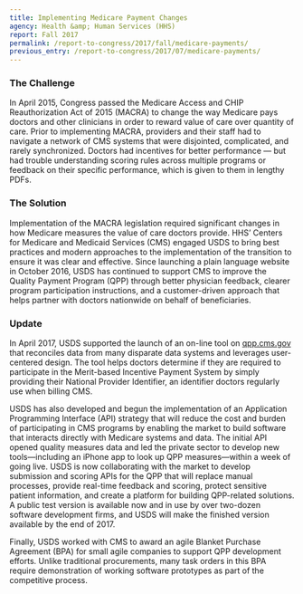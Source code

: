 ```yaml
---
title: Implementing Medicare Payment Changes
agency: Health &amp; Human Services (HHS)
report: Fall 2017
permalink: /report-to-congress/2017/fall/medicare-payments/
previous_entry: /report-to-congress/2017/07/medicare-payments/
---
```

### The Challenge

In April 2015, Congress passed the Medicare Access and CHIP Reauthorization Act of 2015 (MACRA) to change the way Medicare pays doctors and other clinicians in order to reward value of care over quantity of care. Prior to implementing MACRA, providers and their staff had to navigate a network of CMS systems that were disjointed, complicated, and rarely synchronized. Doctors had incentives for better performance — but had trouble understanding scoring rules across multiple programs or feedback on their specific performance, which is given to them in lengthy PDFs.

### The Solution

Implementation of the MACRA legislation required significant changes in how Medicare measures the value of care doctors provide. HHS’ Centers for Medicare and Medicaid Services (CMS) engaged USDS to bring best practices and modern approaches to the implementation of the transition to ensure it was clear and effective. Since launching a plain language website in October 2016, USDS has continued to support CMS to improve the Quality Payment Program (QPP) through better physician feedback, clearer program participation instructions, and a customer-driven approach that helps partner with doctors nationwide on behalf of beneficiaries.

### Update

In April 2017, USDS supported the launch of an on-line tool on <a href="https://qpp.cms.gov">qpp.cms.gov</a> that reconciles data from many disparate data systems and leverages user-centered design. The tool helps doctors determine if they are required to participate in the Merit-based Incentive Payment System by simply providing their National Provider Identifier, an identifier doctors regularly use when billing CMS.

USDS has also developed and begun the implementation of an Application Programming Interface (API) strategy that will reduce the cost and burden of participating in CMS programs by enabling the market to build software that interacts directly with Medicare systems and data. The initial API opened quality measures data and led the private sector to develop new tools—including an iPhone app to look up QPP measures—within a week of going live. USDS is now collaborating with the market to develop submission and scoring APIs for the QPP that will replace manual processes, provide real-time feedback and scoring, protect sensitive patient information, and create a platform for building QPP-related solutions. A public test version is available now and in use by over two-dozen software development firms, and USDS will make the finished version available by the end of 2017.

Finally, USDS worked with CMS to award an agile Blanket Purchase Agreement (BPA) for small agile companies to support QPP development efforts. Unlike traditional procurements, many task orders in this BPA require demonstration of working software prototypes as part of the competitive process.